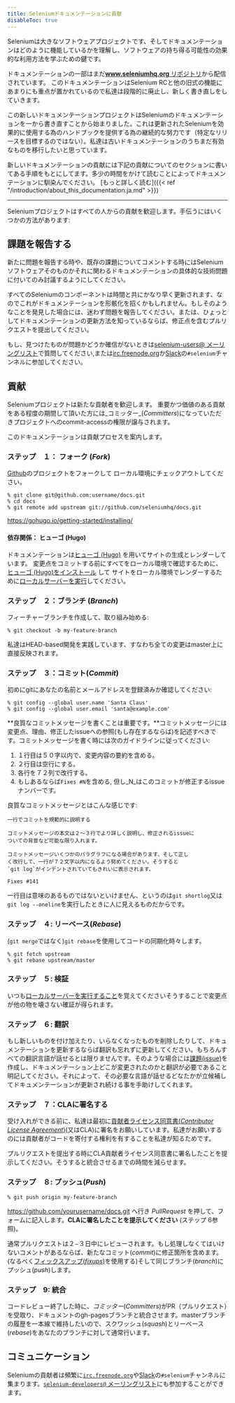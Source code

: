 ```yaml
---
title: Seleniumドキュメンテーションに貢献
disableToc: true
---
```


Seleniumは大きなソフトウェアプロジェクトです、そしてドキュメンテーションはどのように機能しているかを理解し、ソフトウェアの持ち得る可能性の効果的な利用方法を学ぶための鍵です。

ドキュメンテーションの一部はまだ[**www.seleniumhq.org** リポジトリ](https://github.com/SeleniumHQ/www.seleniumhq.org)から配信されています。
このドキュメンテーションはSelenium RCと他の旧式の機能にあまりにも重点が置かれているので私達は段階的に廃止し、新しく書き直しをしていきます。

この新しいドキュメンテーションプロジェクトはSeleniumのドキュメンテーションを一から書き直すことから始まりました。これは更新されたSeleniumを効果的に使用する為のハンドブックを提供する為の継続的な努力です（特定なリリースを目標するのではない）。私達は古いドキュメンテーションのうちまだ有効なものを移行したいと思っています。

新しいドキュメンテーションの貢献には下記の貢献についてのセクションに書いてある手順をもとにしてます。多少の時間をかけて読むことによってドキュメンテーションに馴染んでください。
[もっと詳しく読む]({{< ref "/introduction/about_this_documentation.ja.md" >}})

---

Seleniumプロジェクトはすべての人からの貢献を歓迎します。手伝うにはいくつかの方法があります:

## 課題を報告する

新たに問題を報告する時や、既存の課題についてコメントする時にはSeleniumソフトウェアそのものかそれに関わるドキュメンテーションの具体的な技術問題に付いてのみ討議するようにしてください。

すべてのSeleniumのコンポーネントは時間と共にかなり早く更新されます、なのでこれがドキュメンテーションを形骸化を招くかもしれません。もしそのようなことを発見した場合には、迷わず問題を報告してください。または、ひょっとしてドキュメンテーションの更新方法を知っているならば、修正点を含むプルリクエストを提出してください。

もし、見つけたものが問題かどうか確信がないときは[selenium-users@ メーリングリスト](https://groups.google.com/forum/#!forum/selenium-users)で質問してください,または[irc.freenode.org](https://webchat.freenode.net/)か[Slack](https://seleniumhq.herokuapp.com/)の`#selenium`チャンネルに参加してください。

## 貢献

Seleniumプロジェクトは新たな貢献者を歓迎します。 重要かつ価値のある貢献をある程度の期間して頂いた方には_コミッター_(_Committers_)になっていただきプロジェクトへのcommit-accessの権限が譲与されます。

このドキュメンテーションは貢献プロセスを案内します。

### ステップ　１： フォーク (_Fork_)

[Github](https://github.com/seleniumhq/docs)のプロジェクトをフォークして
ローカル環境にチェックアウトしてください。

```shell
% git clone git@github.com:username/docs.git
% cd docs
% git remote add upstream git://github.com/seleniumhq/docs.git
```

https://gohugo.io/getting-started/installing/

#### 依存関係： ヒューゴ (Hugo)

ドキュメンテーションは[ヒューゴ (Hugo)](https://gohugo.io/) を用いてサイトの生成とレンダーしています。 
変更点をコミットする前にすべてをローカル環境で確認するために、
[ヒューゴ (Hugo)をインストール](https://gohugo.io/getting-started/installing/) して
サイトをローカル環境でレンダーするために[ローカルサーバーを実行](https://gohugo.io/getting-started/usage/#livereload)してください。

### ステップ　２：ブランチ (_Branch_)

フィーチャーブランチを作成して、取り組み始める:

```shell
% git checkout -b my-feature-branch
```

私達はHEAD-based開発を実践しています、すなわち全ての変更はmaster上に直接反映されます。

### ステップ　３：コミット(_Commit_)

初めにgitにあなたの名前とメールアドレスを登録済みか確認してください:

```shell
% git config --global user.name 'Santa Claus'
% git config --global user.email 'santa@example.com'
```

**良質なコミットメッセージを書くことは重要です。**コミットメッセージには変更点、理由、修正したissueへの参照(もし存在するならば)を記述すべきです。コミットメッセージを書く時には次のガイドラインに従ってください:

1. １行目は５０字以内で、変更内容の要約を含める。
2. ２行目は空行にする。
3. 各行を７２列で改行する。
4. もしあるならば`Fixes #N`を含める, 但し_N_はこのコミットが修正するissueナンバーです。

良質なコミットメッセージとはこんな感じです:

```text
一行でコミットを規範的に説明する

コミットメッセージの本文は２〜３行でより詳しく説明し、修正されるissueに
ついての背景など可能な限り入れます。

コミットメッセージいくつかのパラグラフになる場合があります、そして正し
く改行して、一行が７２文字以内になるよう努めてください。そうすると
`git log`がインデントされていてもきれいに表示されます。

Fixes #141
```

一行目は意味のあるものではないといけません、というのは`git shortlog`又は`git log --oneline`を実行したときに人に見えるものだからです。

### ステップ　４: リーベース(_Rebase_)

 (`git merge`ではなく)`git rebase`を使用してコードの同期化時々します。

```shell
% git fetch upstream
% git rebase upstream/master
```

### ステップ　５: 検証

いつも[ローカルサーバーを実行すること](https://gohugo.io/getting-started/usage/#livereload)を覚えてくださいそうすることで変更点が他の物を壊さない確証が得られます。

### ステップ　６: 翻訳

もし新しいものを付け加えたり、いらなくなったものを削除したりして、ドキュメンテーションを更新するならば翻訳も忘れずに更新してください。もちろんすべての翻訳言語が話せるとは限りませんです。そのような場合には[課題(issue)](https://github.com/SeleniumHQ/docs/issues)を作成し、ドキュメンテーション上どこが変更されたのかと翻訳が必要であること明記してください。それによって、その必要な言語が話せるどなたかが立候補してドキュメンテーションが更新され続ける事を手助けしてくれます。

### ステップ　７：CLAに署名する

受け入れができる前に、私達は最初に[貢献者ライセンス同意書(_Contributor License Agreement_)](https://spreadsheets.google.com/spreadsheet/viewform?hl=en_US&formkey=dFFjXzBzM1VwekFlOWFWMjFFRjJMRFE6MQ#gid=0)(又はCLA)に署名をお願いしています。私達がお願いするのには貢献者がコードを寄付する権利を有することを私達が知るためです。

プルリクエストを提出する時にCLA貢献者ライセンス同意書に署名したことを提示してください。そうすると統合させるまでの時間を減らせます。

### ステップ　８: プッシュ(_Push_)

```shell
% git push origin my-feature-branch
```

https://github.com/yourusername/docs.git へ行き _PullRequest_ を押して、フォームに記入します。**CLAに署名したことを提示してください** (ステップ 6参照)。

通常プルリクエストは２−３日中にレビューされます。もし処理しなくてはいけないコメントがあるならば、新たなコミット(_commit_)に修正箇所を含めます。(なるべく[フィックスアップ(_fixups_)](http://git-scm.com/docs/git-commit)を使用する)そして同じブランチ(_branch_)にプッシュ(_push_)します。

### ステップ　9: 統合

コードレビュー終了した時に、_コミッター_(_Committers_)がPR（プルリクエスト）を受取り、ドキュメントのgh-pagesブランチと統合させます。masterブランチの履歴を一本線で維持したいので、スクワッシュ(_squash_)とリーベース(_rebase_)をあなたのブランチに対して通常行います。

## コミュニケーション

Seleniumの貢献者は頻繁に[`irc.freenode.org`](https://webchat.freenode.net/)や[Slack](https://seleniumhq.herokuapp.com/)の`#selenium`チャンネルに集まります。[`selenium-developers@` メーリングリスト](https://groups.google.com/forum/#!forum/selenium-developers)にも参加することができます。
